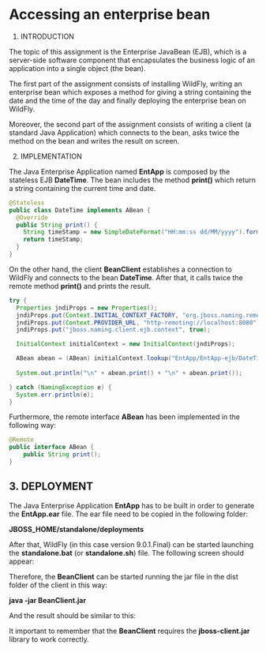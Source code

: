 # Accessing an enterprise bean

1. INTRODUCTION

The topic of this assignment is the Enterprise JavaBean (EJB), which is a server-side software component
that encapsulates the business logic of an application into a single object (the bean).

The first part of the assignment consists of installing WildFly, writing an enterprise bean which exposes a
method for giving a string containing the date and the time of the day and finally deploying the enterprise
bean on WildFly.

Moreover, the second part of the assignment consists of writing a client (a standard Java Application) which
connects to the bean, asks twice the method on the bean and writes the result on screen.

2. IMPLEMENTATION

The Java Enterprise Application named **EntApp** is composed by the stateless EJB **DateTime**. The bean
includes the method **print()** which return a string containing the current time and date.
```java
@Stateless
public class DateTime implements ABean {
  @Override
  public String print() {
    String timeStamp = new SimpleDateFormat("HH:mm:ss dd/MM/yyyy").format(new Date());
    return timeStamp;
  }
}
```

On the other hand, the client **BeanClient** establishes a connection to WildFly and connects to the bean
**DateTime**. After that, it calls twice the remote method **print()** and prints the result.
```java
try {
  Properties jndiProps = new Properties();
  jndiProps.put(Context.INITIAL_CONTEXT_FACTORY, "org.jboss.naming.remote.client.InitialContextFactory");
  jndiProps.put(Context.PROVIDER_URL, "http-remoting://localhost:8080");
  jndiProps.put("jboss.naming.client.ejb.context", true);

  InitialContext initialContext = new InitialContext(jndiProps);

  ABean abean = (ABean) initialContext.lookup("EntApp/EntApp-ejb/DateTime!beans.ABean");
            
  System.out.println("\n" + abean.print() + "\n" + abean.print());

} catch (NamingException e) {
  System.err.println(e);
}
```
Furthermore, the remote interface **ABean** has been implemented in the following way:
```java
@Remote
public interface ABean {
    public String print();
}
```

## 3. DEPLOYMENT
The Java Enterprise Application **EntApp** has to be built in order to generate the **EntApp.ear** file. The ear file
need to be copied in the following folder:

**JBOSS_HOME/standalone/deployments**

After that, WildFly (in this case version 9.0.1.Final) can be started launching the **standalone.bat** (or
**standalone.sh**) file. The following screen should appear:


Therefore, the **BeanClient** can be started running the jar file in the dist folder of the client in this way:

**java -jar BeanClient.jar**

And the result should be similar to this:

It important to remember that the **BeanClient** requires the **jboss-client.jar** library to work correctly.
